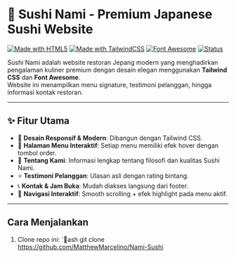 ﻿# 🍣 Sushi Nami - Premium Japanese Sushi Website

[![Made with HTML5](https://img.shields.io/badge/HTML5-E34F26?style=for-the-badge&logo=html5&logoColor=white)]()
[![Made with TailwindCSS](https://img.shields.io/badge/Tailwind_CSS-06B6D4?style=for-the-badge&logo=tailwindcss&logoColor=white)]()
[![Font Awesome](https://img.shields.io/badge/Font_Awesome-528DD7?style=for-the-badge&logo=fontawesome&logoColor=white)]()
[![Status](https://img.shields.io/badge/Status-Completed-brightgreen?style=for-the-badge)]()

Sushi Nami adalah website restoran Jepang modern yang menghadirkan pengalaman kuliner premium dengan desain elegan menggunakan **Tailwind CSS** dan **Font Awesome**.  
Website ini menampilkan menu signature, testimoni pelanggan, hingga informasi kontak restoran.

---

## ✨ Fitur Utama
- 🎨 **Desain Responsif & Modern**: Dibangun dengan Tailwind CSS.
- 🍱 **Halaman Menu Interaktif**: Setiap menu memiliki efek hover dengan tombol order.
- 🥢 **Tentang Kami**: Informasi lengkap tentang filosofi dan kualitas Sushi Nami.
- ⭐ **Testimoni Pelanggan**: Ulasan asli dengan rating bintang.
- 📞 **Kontak & Jam Buka**: Mudah diakses langsung dari footer.
- 📱 **Navigasi Interaktif**: Smooth scrolling + efek highlight pada menu aktif.

---
## Cara Menjalankan

1. Clone repo ini:
   `ash
   git clone https://github.com/MatthewMarcelino/Nami-Sushi
